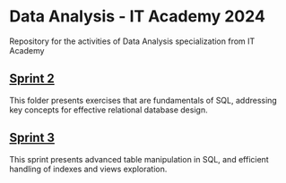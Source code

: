 # Data Analysis - IT Academy 2024
Repository for the activities of Data Analysis specialization from IT Academy

## [Sprint 2](https://github.com/ssilvacris/data_analysis_it_academy_2024/tree/main/sprint_2)
This folder presents exercises that are fundamentals of SQL, addressing key concepts for effective relational database design. 

## [Sprint 3](https://github.com/ssilvacris/data_analysis_it_academy_2024/tree/main/sprint_3)
This sprint presents advanced table manipulation in SQL, and efficient handling of indexes and views exploration.

